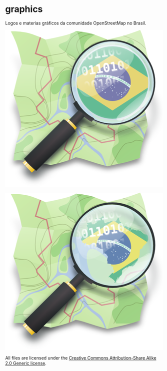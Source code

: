graphics
========

Logos e materias gráficos da comunidade OpenStreetMap no Brasil.

![Logo OSM Brasil](osm-brasil.png "Logo OSM Brasil")

![Logo OSM Brasil 02](osm-brasil-02.png "Logo OSM Brasil 02")

All files are licensed under the [Creative Commons Attribution-Share 
Alike 2.0 Generic license](https://creativecommons.org/licenses/by-sa/2.0/deed.en).
